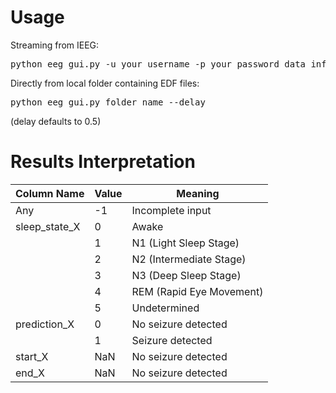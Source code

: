 # Usage
Streaming from IEEG:
<pre>
python eeg_gui.py -u your_username -p your_password data_info.csv --delay
</pre>
Directly from local folder containing EDF files:
<pre>
python eeg_gui.py folder_name --delay
</pre>
(delay defaults to 0.5)
# Results Interpretation
| Column Name        | Value | Meaning                   |
|--------------------|-------|---------------------------|
| Any                |-1     | Incomplete input          |
| sleep_state_X      | 0     | Awake                     |
|                    | 1     | N1 (Light Sleep Stage)    |
|                    | 2     | N2 (Intermediate Stage)   |
|                    | 3     | N3 (Deep Sleep Stage)     |
|                    | 4     | REM (Rapid Eye Movement)  |
|                    | 5     | Undetermined              |
| prediction_X       | 0     | No seizure detected       |
|                    | 1     | Seizure detected          |
| start_X            | NaN   | No seizure detected       |
| end_X              | NaN   | No seizure detected       |

